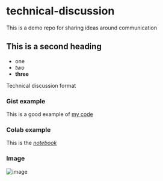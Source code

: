 # technical-discussion
This is a demo repo for sharing ideas around communication

## This is a second heading

* one
* *two*
* **three**

Technical discussion format

### Gist example

This is a good example of [my code](https://gist.github.com/diegoecon-ai/12c835700bf82e4e555c320157b20b5f)

### Colab example

This is the [*notebook*](https://github.com/diegoecon-ai/technical-discussion/blob/main/technical_docs.ipynb)

### Image

![image](https://user-images.githubusercontent.com/55910960/157316456-1dedc93a-847f-4065-9f51-04ad5812fe46.png)
